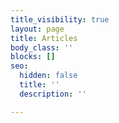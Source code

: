 ```yaml
---
title_visibility: true
layout: page
title: Articles
body_class: ''
blocks: []
seo:
  hidden: false
  title: ''
  description: ''

---
```

